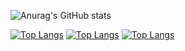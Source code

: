 <!--
**lanomw/lanomw** is a ✨ _special_ ✨ repository because its `README.md` (this file) appears on your GitHub profile.

Here are some ideas to get you started:

- 🔭 I’m currently working on ...
- 🌱 I’m currently learning ...
- 👯 I’m looking to collaborate on ...
- 🤔 I’m looking for help with ...
- 💬 Ask me about ...
- 📫 How to reach me: ...
- 😄 Pronouns: ...
- ⚡ Fun fact: ...
-->


<!-- 统计卡片 -->
![Anurag's GitHub stats](https://github-readme-stats.vercel.app/api?username=lanomw&show_icons=true)

<!-- 热门语言卡片 -->
[![Top Langs](https://github-readme-stats.vercel.app/api/top-langs/?username=lanomw)](https://github.com/anuraghazra/github-readme-stats)
[![Top Langs](https://github-readme-stats.vercel.app/api/top-langs/?username=lanomw&hide=javascript,html)](https://github.com/anuraghazra/github-readme-stats)
[![Top Langs](https://github-readme-stats.vercel.app/api/top-langs/?username=lanomw&layout=compact)](https://github.com/anuraghazra/github-readme-stats)

